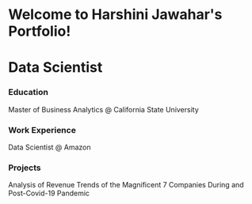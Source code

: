 # Welcome to Harshini Jawahar's Portfolio!

# Data Scientist

### Education
Master of Business Analytics @ California State University

### Work Experience
Data Scientist @ Amazon

### Projects
Analysis of Revenue Trends of the Magnificent 7 Companies During and Post-Covid-19 Pandemic
